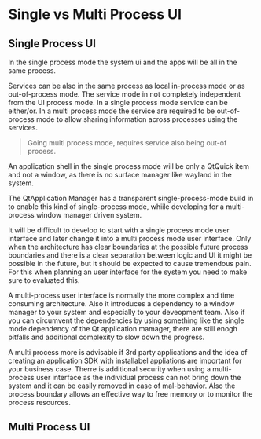 # Single vs Multi Process UI

## Single Process UI

In the single process mode the system ui and the apps will be all in the same process.

Services can be also in the same process as local in-process mode or as out-of-process mode. The service mode in not completely independent from the UI process mode. In a single process mode service can be either/or. In a multi process mode the service are required to be out-of-process mode to allow sharing information across processes using the services.

> Going multi process mode, requires service also being out-of process.

An application shell in the single process mode will be only a QtQuick item and not a window, as there is no surface manager like wayland in the system.

The QtApplication Manager has a transparent single-process-mode build in to enable this kind of single-process mode, whiile developing for a multi-process window manager driven system.

It will be difficult to develop to start with a single process mode user interface and later change it into a multi process mode user interface. Only when the architecture has clear boundaries at the possible future process boundaries and there is a clear separation between logic and UI it might be possible in the future, but it should be expected to cause tremendous pain. For this when planning an user interface for the system you need to make sure to evaluated this.

A multi-process user interface is normally the more complex and time consuming architecture. Also it introduces a dependency to a window manager to your system and especially to your deveopment team. Also if you can circumvent the dependencies by using something like the single mode dependency of the Qt application mamager, there are still enogh pitfalls and additional complexity to slow down the progress.

A multi process more is advisable if 3rd party applications and the idea of creating an application SDK with installabel appliations are important for your business case. Therre is additional security when using a multi-process user interface as the individual process can not bring down the system and it can be easily removed in case of mal-behavior. Also the process boundary allows an effective way to free memory or to monitor the process resources.

## Multi Process UI